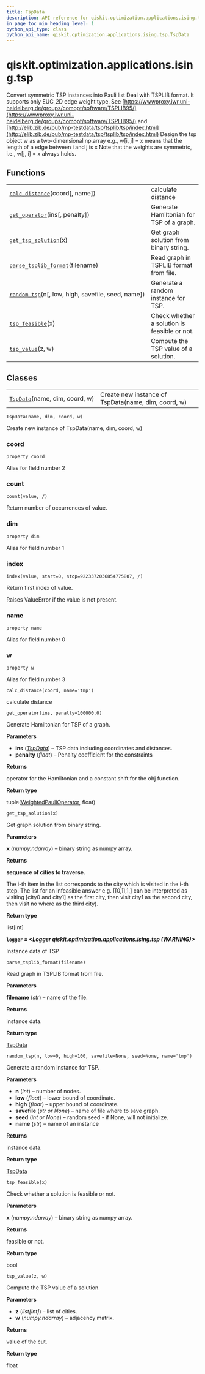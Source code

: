 ```yaml
---
title: TspData
description: API reference for qiskit.optimization.applications.ising.tsp.TspData
in_page_toc_min_heading_level: 1
python_api_type: class
python_api_name: qiskit.optimization.applications.ising.tsp.TspData
---
```


<span id="qiskit-optimization-applications-ising-tsp" />

# qiskit.optimization.applications.ising.tsp

Convert symmetric TSP instances into Pauli list Deal with TSPLIB format. It supports only EUC\_2D edge weight type. See [https://wwwproxy.iwr.uni-heidelberg.de/groups/comopt/software/TSPLIB95/](https://wwwproxy.iwr.uni-heidelberg.de/groups/comopt/software/TSPLIB95/) and [http://elib.zib.de/pub/mp-testdata/tsp/tsplib/tsp/index.html](http://elib.zib.de/pub/mp-testdata/tsp/tsplib/tsp/index.html) Design the tsp object w as a two-dimensional np.array e.g., w\[i, j] = x means that the length of a edge between i and j is x Note that the weights are symmetric, i.e., w\[j, i] = x always holds.

## Functions

|                                                                                                                                                                       |                                              |
| --------------------------------------------------------------------------------------------------------------------------------------------------------------------- | -------------------------------------------- |
| [`calc_distance`](#qiskit.optimization.applications.ising.tsp.calc_distance "qiskit.optimization.applications.ising.tsp.calc_distance")(coord\[, name])               | calculate distance                           |
| [`get_operator`](#qiskit.optimization.applications.ising.tsp.get_operator "qiskit.optimization.applications.ising.tsp.get_operator")(ins\[, penalty])                 | Generate Hamiltonian for TSP of a graph.     |
| [`get_tsp_solution`](#qiskit.optimization.applications.ising.tsp.get_tsp_solution "qiskit.optimization.applications.ising.tsp.get_tsp_solution")(x)                   | Get graph solution from binary string.       |
| [`parse_tsplib_format`](#qiskit.optimization.applications.ising.tsp.parse_tsplib_format "qiskit.optimization.applications.ising.tsp.parse_tsplib_format")(filename)   | Read graph in TSPLIB format from file.       |
| [`random_tsp`](#qiskit.optimization.applications.ising.tsp.random_tsp "qiskit.optimization.applications.ising.tsp.random_tsp")(n\[, low, high, savefile, seed, name]) | Generate a random instance for TSP.          |
| [`tsp_feasible`](#qiskit.optimization.applications.ising.tsp.tsp_feasible "qiskit.optimization.applications.ising.tsp.tsp_feasible")(x)                               | Check whether a solution is feasible or not. |
| [`tsp_value`](#qiskit.optimization.applications.ising.tsp.tsp_value "qiskit.optimization.applications.ising.tsp.tsp_value")(z, w)                                     | Compute the TSP value of a solution.         |

## Classes

|                                                                                                                                            |                                                     |
| ------------------------------------------------------------------------------------------------------------------------------------------ | --------------------------------------------------- |
| [`TspData`](#qiskit.optimization.applications.ising.tsp.TspData "qiskit.optimization.applications.ising.tsp.TspData")(name, dim, coord, w) | Create new instance of TspData(name, dim, coord, w) |

<span id="qiskit.optimization.applications.ising.tsp.TspData" />

`TspData(name, dim, coord, w)`

Create new instance of TspData(name, dim, coord, w)

### coord

<span id="qiskit.optimization.applications.ising.tsp.TspData.coord" />

`property coord`

Alias for field number 2

### count

<span id="qiskit.optimization.applications.ising.tsp.TspData.count" />

`count(value, /)`

Return number of occurrences of value.

### dim

<span id="qiskit.optimization.applications.ising.tsp.TspData.dim" />

`property dim`

Alias for field number 1

### index

<span id="qiskit.optimization.applications.ising.tsp.TspData.index" />

`index(value, start=0, stop=9223372036854775807, /)`

Return first index of value.

Raises ValueError if the value is not present.

### name

<span id="qiskit.optimization.applications.ising.tsp.TspData.name" />

`property name`

Alias for field number 0

### w

<span id="qiskit.optimization.applications.ising.tsp.TspData.w" />

`property w`

Alias for field number 3

<span id="qiskit.optimization.applications.ising.tsp.calc_distance" />

`calc_distance(coord, name='tmp')`

calculate distance

<span id="qiskit.optimization.applications.ising.tsp.get_operator" />

`get_operator(ins, penalty=100000.0)`

Generate Hamiltonian for TSP of a graph.

**Parameters**

*   **ins** ([*TspData*](#qiskit.optimization.applications.ising.tsp.TspData "qiskit.optimization.applications.ising.tsp.TspData")) – TSP data including coordinates and distances.
*   **penalty** (*float*) – Penalty coefficient for the constraints

**Returns**

operator for the Hamiltonian and a constant shift for the obj function.

**Return type**

tuple([WeightedPauliOperator](qiskit.aqua.operators.legacy.WeightedPauliOperator "qiskit.aqua.operators.legacy.WeightedPauliOperator"), float)

<span id="qiskit.optimization.applications.ising.tsp.get_tsp_solution" />

`get_tsp_solution(x)`

Get graph solution from binary string.

**Parameters**

**x** (*numpy.ndarray*) – binary string as numpy array.

**Returns**

**sequence of cities to traverse.**

The i-th item in the list corresponds to the city which is visited in the i-th step. The list for an infeasible answer e.g. \[\[0,1],1,] can be interpreted as visiting \[city0 and city1] as the first city, then visit city1 as the second city, then visit no where as the third city).

**Return type**

list\[int]

**`logger` *= \<Logger qiskit.optimization.applications.ising.tsp (WARNING)>***

Instance data of TSP

<span id="qiskit.optimization.applications.ising.tsp.parse_tsplib_format" />

`parse_tsplib_format(filename)`

Read graph in TSPLIB format from file.

**Parameters**

**filename** (*str*) – name of the file.

**Returns**

instance data.

**Return type**

[TspData](#qiskit.optimization.applications.ising.tsp.TspData "qiskit.optimization.applications.ising.tsp.TspData")

<span id="qiskit.optimization.applications.ising.tsp.random_tsp" />

`random_tsp(n, low=0, high=100, savefile=None, seed=None, name='tmp')`

Generate a random instance for TSP.

**Parameters**

*   **n** (*int*) – number of nodes.
*   **low** (*float*) – lower bound of coordinate.
*   **high** (*float*) – upper bound of coordinate.
*   **savefile** (*str or None*) – name of file where to save graph.
*   **seed** (*int or None*) – random seed - if None, will not initialize.
*   **name** (*str*) – name of an instance

**Returns**

instance data.

**Return type**

[TspData](#qiskit.optimization.applications.ising.tsp.TspData "qiskit.optimization.applications.ising.tsp.TspData")

<span id="qiskit.optimization.applications.ising.tsp.tsp_feasible" />

`tsp_feasible(x)`

Check whether a solution is feasible or not.

**Parameters**

**x** (*numpy.ndarray*) – binary string as numpy array.

**Returns**

feasible or not.

**Return type**

bool

<span id="qiskit.optimization.applications.ising.tsp.tsp_value" />

`tsp_value(z, w)`

Compute the TSP value of a solution.

**Parameters**

*   **z** (*list\[int]*) – list of cities.
*   **w** (*numpy.ndarray*) – adjacency matrix.

**Returns**

value of the cut.

**Return type**

float

